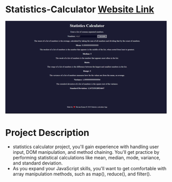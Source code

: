 # Statistics-Calculator [Website Link](https://kumarshivam04203.github.io/Statistics-Calculator/)
![Main page](./image/main.png)

# Project Description
  * statistics calculator project, you'll gain experience with handling user input, DOM manipulation, and method chaining. You'll get practice by performing statistical calculations like mean, median, mode, variance, and standard deviation.
  * As you expand your JavaScript skills, you'll want to get comfortable with array manipulation methods, such as map(), reduce(), and filter().
